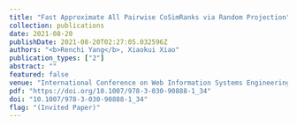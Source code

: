 ```yaml
---
title: "Fast Approximate All Pairwise CoSimRanks via Random Projection"
collection: publications
date: 2021-08-20
publishDate: 2021-08-20T02:27:05.032596Z
authors: "<b>Renchi Yang</b>, Xiaokui Xiao"
publication_types: ["2"]
abstract: ""
featured: false
venue: "International Conference on Web Information Systems Engineering (WISE)"
pdf: "https://doi.org/10.1007/978-3-030-90888-1_34"
doi: "10.1007/978-3-030-90888-1_34"
flag: "(Invited Paper)"
---
```


